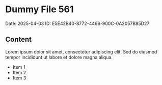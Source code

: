 # Dummy File 561

Date: 2025-04-03
ID: E5E42B40-8772-4466-900C-0A2057B85D27

## Content

Lorem ipsum dolor sit amet, consectetur adipiscing elit.
Sed do eiusmod tempor incididunt ut labore et dolore magna aliqua.

* Item 1
* Item 2
* Item 3
